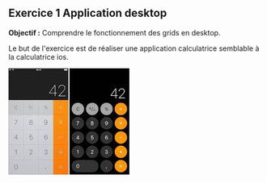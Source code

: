 ## Exercice 1 Application desktop

**Objectif :** Comprendre le fonctionnement des grids en desktop.

Le but de l'exercice est de réaliser une application calculatrice semblable à la calculatrice ios.

!["exercice-1"](exercice-1.jpg)